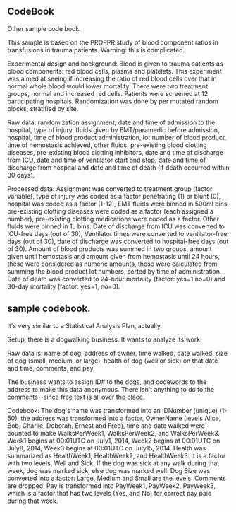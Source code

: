 ## CodeBook

Other sample code book.

This sample is based on the PROPPR study of blood component ratios in transfusions in trauma patients. Warning: this is complicated.

Experimental design and background: Blood is given to trauma patients as blood components: red blood cells, plasma and platelets. This experiment was aimed at seeing if increasing the ratio of red blood cells over that in normal whole blood would lower mortality. There were two treatment groups, normal and increased red cells. Patients were screened at 12 participating hospitals. Randomization was done by per mutated random blocks, stratified by site.

Raw data: randomization assignment, date and time of admission to the hospital, type of injury, fluids given by EMT/paramedic before admission, hospital, time of blood product administration, lot number of blood product, time of hemostasis achieved, other fluids, pre-existing blood clotting diseases, pre-existing blood clotting inhibitors, date and time of discharge from ICU, date and time of ventilator start and stop, date and time of discharge from hospital and date and time of death (if death occurred within 30 days).

Processed data: Assignment was converted to treatment group (factor variable), type of injury was coded as a factor penetrating (1) or blunt (0), hospital was coded as a factor (1-12), EMT fluids were binned in 500ml bins, pre-existing clotting diseases were coded as a factor (each assigned a number), pre-existing clotting medications were coded as a factor. Other fluids were binned in 1L bins. Date of discharge from ICU was converted to ICU-free days (out of 30), Ventilator times were converted to ventilator-free days (out of 30), date of discharge was converted to hospital-free days (out of 30). Amount of blood products was summed in two groups, amount given until hemostasis and amount given from hemostasis until 24 hours, these were considered as numeric amounts, these were calculated from summing the blood product lot numbers, sorted by time of administration. Date of death was converted to 24-hour mortality (factor: yes=1 no=0) and 30-day mortality (factor: yes=1, no=0).

## sample codebook.


It's very similar to a Statistical Analysis Plan, actually.

Setup, there is a dogwalking business. It wants to analyze its work.

Raw data is: name of dog, address of owner, time walked, date walked, size of dog (small, medium, or large), health of dog (well or sick) on that date and time, comments, and pay.

The business wants to assign ID# to the dogs, and codewords to the address to make this data anonymous. There isn't anything to do to the comments--since free text is all over the place.

Codebook: The dog's name was transformed into an IDNumber (unique) (1-50), the address was transformed into a factor, OwnerName (levels Alice, Bob, Charlie, Deborah, Ernest and Fred), time and date walked were counted to make WalksPerWeek1, WalksPerWeek2, and WalksPerWeek3. Week1 begins at 00:01UTC on July1, 2014, Week2 begins at 00:01UTC on July8, 2014, Week3 begins at 00:01UTC on July15, 2014. Health was summarized as HealthWeek1, HealthWeek2, and HealthWeek3. It is a factor with two levels, Well and Sick. If the dog was sick at any walk during that week, dog was marked sick, else dog was marked well. Dog Size was converted into a factor: Large, Medium and Small are the levels. Comments are dropped. Pay is transformed into PayWeek1, PayWeek2, PayWeek3, which is a factor that has two levels (Yes, and No) for correct pay paid during that week.

